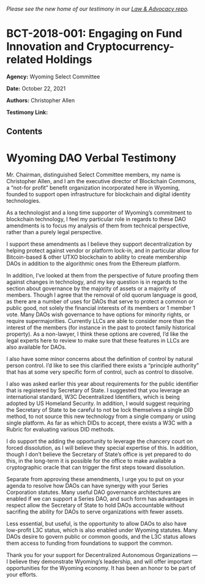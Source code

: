 _Please see the new home of our testimony in our [Law & Advocacy repo](https://github.com/BlockchainCommons/law-and-advocacy/blob/master/README.md)._

# BCT-2018-001: Engaging on Fund Innovation and Cryptocurrency-related Holdings

**Agency:** Wyoming Select Committee

**Date:** October 22, 2021

**Authors:** Christopher Allen

**Testimony Link:** 

## Contents

# Wyoming DAO Verbal Testimony

Mr. Chairman, distinguished Select Committee members, my name is Christopher Allen, and I am the executive director of Blockchain Commons, a “not-for profit” benefit organization incorporated here in Wyoming, founded to support open infrastructure for blockchain and digital identity technologies.

As a technologist and a long time supporter of Wyoming’s commitment to blockchain technology, I feel my particular role in regards to these DAO amendments is to focus my analysis of them from technical perspective, rather than a purely legal perspective.

I support these amendments as I believe they support decentralization by helping protect against vendor or platform lock-in, and in particular allow for Bitcoin-based & other UTXO blockchain to ability to create membership DAOs in addition to the algorithmic ones from the Ethereum platform.

In addition, I’ve looked at them from the perspective of future proofing them against changes in technology, and my key question is in regards to the section about governance by the majority of assets or a majority of members. Though I agree that the removal of old quorum language is good, as there are a number of uses for DAOs that serve to protect a common or public good, not solely the financial interests of its members or 1 member 1 vote. Many DAOs wish governance to have options for minority rights, or require supermajorities. Currently LLCs are able to consider more than the interest of the members (for instance in the past to protect family historical property). As a non-lawyer, I think these options are covered, I’d like the legal experts here to review to make sure that these features in LLCs are also available for DAOs.

I also have some minor concerns about the definition of control by natural person control. I’d like to see this clarified there exists a “principle authority” that has at some very specific form of control, such as control to dissolve.

I also was asked earlier this year about requirements for the public identifier that is registered by Secretary of State. I suggested that you leverage an international standard, W3C Decentralized Identifiers, which is being adopted by US Homeland Security. In addition, I would suggest requiring the Secretary of State to be careful to not be lock themselves a single DID method, to not source this new technology from a single company or using single platform. As far as which DIDs to accept, there exists a W3C with a Rubric for evaluating various DID methods.

I do support the adding the opportunity to leverage the chancery court on forced dissolution, as I will believe they special expertise of this. In addition, though I don’t believe the Secretary of State’s office is yet prepared to do this, in the long-term it is possible for the office to make available a cryptographic oracle that can trigger the first steps toward dissolution.

Separate from approving these amendments, I urge you to put on your agenda to resolve how DAOs can have synergy with your Series Corporation statutes. Many useful DAO governance architectures are enabled if we can support a Series DAO, and such form has advantages in respect allow the Secretary of State to hold DAOs accountable without sacrifing the ability for DAOs to serve organizations with fewer assets.

Less essential, but useful, is the opportunity to allow DAOs to also have low-profit L3C status, which is also enabled under Wyoming statutes. Many DAOs desire to govern public or common goods, and the L3C status allows them access to funding from foundations to support the common.

Thank you for your support for Decentralized Autonomous Organizations — I believe they demonstrate Wyoming’s leadership, and will offer important opportunities for the Wyoming economy. It has been an honor to be part of your efforts.

